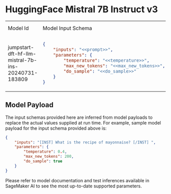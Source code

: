 # HuggingFace Mistral 7B Instruct v3

<table>

<tr>
<td> Model Id </td> <td> Model Input Schema </td> <td> Model Output JSONPath </td>
</tr>

<tr>
<td> jumpstart-dft-hf-llm-mistral-7b-ins-20240731-183809 </td>
<td>

```json
{
    "inputs": "<<prompt>>",
    "parameters": {
        "temperature": "<<temperature>>",
        "max_new_tokens": "<<max_new_tokens>>",
        "do_sample": "<<do_sample>>"
    }
}
```

</td>
<td>

```json
$[0].generated_text
```

</td>
</tr>

</table>

## Model Payload

The input schemas provided here are inferred from model payloads to replace the actual values supplied at run time. For example, sample model payload for the input schema provided above is:

```json
{
    "inputs": "[INST] What is the recipe of mayonnaise? [/INST] ",
    "parameters": {
        "temperature": 0.4,
        "max_new_tokens": 200,
        "do_sample": true
    }
}
```

Please refer to model documentation and test inferences available in SageMaker AI to see the most up-to-date supported parameters.
